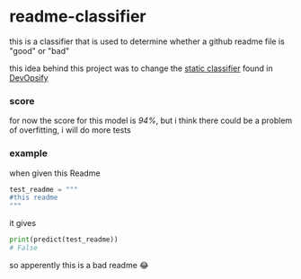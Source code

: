 # readme-classifier
this is a classifier that is used to determine whether a github readme file is "good" or "bad"

this idea behind this project was to change the [static classifier](https://github.com/oubaydos/DevOpsify/tree/main/devopsify-backend/src/main/java/com/winchesters/devopsify/service/technologies/github/readme) found in [DevOpsify](https://github.com/oubaydos/DevOpsify)

### score 
for now the score for this model is *94%*, but i think there could be a problem of overfitting, i will do more tests 

### example
when given this Readme
```python
test_readme = """
#this readme
"""
```
it gives 
```python
print(predict(test_readme))
# False
```
so apperently this is a bad readme 😂
